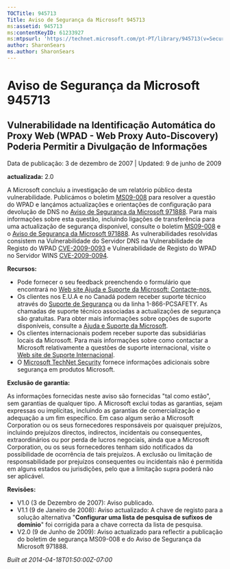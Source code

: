 ```yaml
---
TOCTitle: 945713
Title: Aviso de Segurança da Microsoft 945713
ms:assetid: 945713
ms:contentKeyID: 61233927
ms:mtpsurl: 'https://technet.microsoft.com/pt-PT/library/945713(v=Security.10)'
author: SharonSears
ms.author: SharonSears
---
```




Aviso de Segurança da Microsoft 945713
======================================

Vulnerabilidade na Identificação Automática do Proxy Web (WPAD - Web Proxy Auto-Discovery) Poderia Permitir a Divulgação de Informações
---------------------------------------------------------------------------------------------------------------------------------------

Data de publicação: 3 de dezembro de 2007 | Updated: 9 de junho de 2009

**actualizada:** 2.0

A Microsoft concluiu a investigação de um relatório público desta vulnerabilidade. Publicámos o boletim [MS09-008](http://go.microsoft.com/fwlink/?linkid=139821) para resolver a questão do WPAD e lançámos actualizações e orientações de configuração para devolução de DNS no [Aviso de Segurança da Microsoft 971888](http://technet.microsoft.com/security/advisory/971888). Para mais informações sobre esta questão, incluindo ligações de transferência para uma actualização de segurança disponível, consulte o boletim [MS09-008](http://go.microsoft.com/fwlink/?linkid=139821) e o [Aviso de Segurança da Microsoft 971888](http://technet.microsoft.com/security/advisory/971888). As vulnerabilidades resolvidas consistem na Vulnerabilidade do Servidor DNS na Vulnerabilidade de Registo do WPAD [CVE-2009-0093](http://www.cve.mitre.org/cgi-bin/cvename.cgi?name=cve-2009-0093) e Vulnerabilidade de Registo do WPAD no Servidor WINS [CVE-2009-0094](http://www.cve.mitre.org/cgi-bin/cvename.cgi?name=cve-2009-0094).

**Recursos:**

-   Pode fornecer o seu feedback preenchendo o formulário que encontrará no [Web site Ajuda e Suporte da Microsoft: Contacte-nos.](https://support.microsoft.com/common/survey.aspx?scid=sw;en;1257&amp;showpage=1&amp;ws=technet&amp;sd=tech)
-   Os clientes nos E.U.A e no Canadá podem receber suporte técnico através do [Suporte de Segurança](http://go.microsoft.com/fwlink/?linkid=21131) ou da linha 1-866-PCSAFETY. As chamadas de suporte técnico associadas a actualizações de segurança são gratuitas. Para obter mais informações sobre opções de suporte disponíveis, consulte a [Ajuda e Suporte da Microsoft](http://support.microsoft.com/).
-   Os clientes internacionais podem receber suporte das subsidiárias locais da Microsoft. Para mais informações sobre como contactar a Microsoft relativamente a questões de suporte internacional, visite o [Web site de Suporte Internacional](http://go.microsoft.com/fwlink/?linkid=21155).
-   O [Microsoft TechNet Security](http://go.microsoft.com/fwlink/?linkid=21132) fornece informações adicionais sobre segurança em produtos Microsoft.

**Exclusão de garantia:**

As informações fornecidas neste aviso são fornecidas "tal como estão", sem garantias de qualquer tipo. A Microsoft exclui todas as garantias, sejam expressas ou implícitas, incluindo as garantias de comercialização e adequação a um fim específico. Em caso algum serão a Microsoft Corporation ou os seus fornecedores responsáveis por quaisquer prejuízos, incluindo prejuízos directos, indirectos, incidentais ou consequentes, extraordinários ou por perda de lucros negociais, ainda que a Microsoft Corporation, ou os seus fornecedores tenham sido notificados da possibilidade de ocorrência de tais prejuízos. A exclusão ou limitação de responsabilidade por prejuízos consequentes ou incidentais não é permitida em alguns estados ou jurisdições, pelo que a limitação supra poderá não ser aplicável.

**Revisões:**

-   V1.0 (3 de Dezembro de 2007): Aviso publicado.
-   V1.1 (9 de Janeiro de 2008): Aviso actualizado: A chave de registo para a solução alternativa "**Configurar uma lista de pesquisa de sufixos de domínio**" foi corrigida para a chave correcta da lista de pesquisa.
-   V2.0 (9 de Junho de 2009): Aviso actualizado para reflectir a publicação do boletim de segurança MS09-008 e do Aviso de Segurança da Microsoft 971888.

*Built at 2014-04-18T01:50:00Z-07:00*
